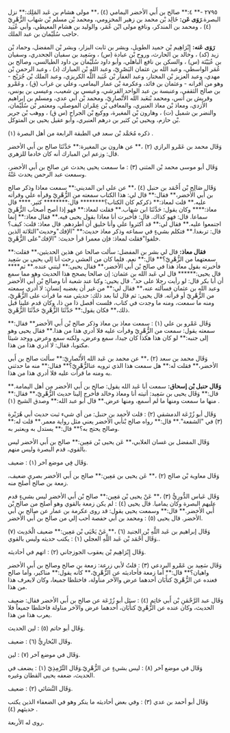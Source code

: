 ٢٧٩٥ -** ٤:** صالح بن أَبي الأخضر اليمامي (٤) ،** مولى هشام بن عَبد المَلِك:** نزل البصرة.**رَوَى عَن:** خَالِد بْن محمد بن زهير المخزومي، ومحمد بْن مسلم بْن شهاب الزُّهْرِيّ (٤) ، ومحمد بن المندكر، ونافع مولى ابْن عُمَر، والوليد بن هشام المعيطي، وأبي عُبَيد حاجب سُلَيْمان بن عبد الملك.

**رَوَى عَنه:** إِبْرَاهِيم بْن حميد الطويل، وبشر بن ثابت البزار، وبشر بْن المفضل، وحماد بْن زيد (كد) ، وخالد بن الحارث، وروح بْن عبادة (س) ، وسَعِيد بن سفيان الجحدري، وسفيان بن عُيَيْنَة (س) ، والسكن بن نافع الباهلي، وأبو داود سُلَيْمان بن داود الطيالسي، وصالح بن عُمَر الواسطي، وعبد الله بن عثمان البَصْرِيّ، وعبد الله بْن المبارك (د) ، وعبد الرحمن بْن مهدي، وعبد العزيز بْن المختار، وعبد الغفار بْن عُبَيد اللَّه الكريزي، وعبد الملك بْن جُرَيْج - وهو من أقرانه - وعثمان بن فائد، وعكرمة بْن عمار اليمامي، وعلي بن غراب (ق) ، وعَمْرو بن صالح الثقفي، وعنبسة بن عبد الواحد القرشي، وعيسي بن شعيب، وعيسى بن يونس، وقريش بن أنس، ومحمد بْنعَبد الله الأَنْصارِيّ، ومحمد بْن أَبي عدي، ومسلم بن إبراهيم الأزدي، ومعاذ بْن معاذ العنبري، والمعافى بْن عِمْران الموصلي، ومعتمر بْن سُلَيْمان، والنضر بن شميل (ت) ، وهارون بْن المغيرة، ووكيع بْن الجراح (س ق) ، ووهب بْن جرير بْن حازم، ويحيى بْن كثير بن درهم العنبري، وأبو عقيل يحيى بن المتوكل.

ذكره مُحَمَّد بْن سعد في الطبقة الرابعة من أهل البصرة (١) .

وَقَال محمد بن عَمْرو الرازي (٢) ،** عن هارون بن المغيرة:** حَدَّثَنَا صالح بن أَبي الأخضر قال: وزعم ابن المبارك أنه كان خادما للزهري.

وَقَال أبو موسى محمد بْن المثنى (٣) : ما سمعت يحيى يحدث عن صالح بن أَبي الأخضر، وسمعت عبد الرحمن يحدث عَنْهُ.

وَقَال صَالِح بْن أَحْمَد بن حنبل (٤) ،** عن علي ابن المديني:** سمعت معاذا وذكر صالح بن أَبي الأخضر،** فقال:** قال لي: هذا الكتاب سمعته من الزُّهْرِيّ وقرأه علي وقرأته عليه.** قلت لمعاذ:** ذكركم كان الكتاب؟******** قال:******** كثير.**** قال معاذ:**** وكان يقول: حَدَّثَنَا ابن شهاب.** فقلت لمعاذ:** فهو إذا أصح أصحاب الزُّهْرِيّ سماعا. قال: فهو كذاك. قال: فأخبرت أنا معاذا بقول يحيى فيه.** فقال معاذ:** إنما اجتمعوا عليه.** فقال لي:** قد أكثروا علي وأنا خليق أن أطردهم. قال معاذ: قلت: كيف؟ قال: ترىغدا.** فتكلم بشيءٍ في سماعه وذكر معاذ حديث:** "الإفك"وحديث"الثلاثة الذين خلفوا"فقلت لمعاذ: فإن معمرا قرأ حديث: "الإفك"على الزُّهْرِيّ.

**فقال معاذ:** قال لي بشر بن المفضل: سألت صالحا عن هذين الحديثين،** فقلت:** سمعتهما من الزُّهْرِيّ؟** قال:** نعم. فلما كان من العشي رحت أنا إلي يحيى بن سَعِيد فأخبرته بقول معاذ هذا في صالح بْن أَبي الأخضر،** فقال يحيى:** ليتني عنده.** ثم**** قال يحيى:****** قال لي عَبد الله بن عثمان: إن صالحا يصحح هذا الحديث وهو مما سمع أن أبا بكر قال: لو رأيت رجلا على حد". قال يحيى: وكنا عند شعبة أنا وصالح بْن أَبي الأخضر وعبد الله بن عثمان فسألته عنه،** فقال لي:** من غير أن يغضبه إنسان: لا أدري سمعته من الزُّهْرِيّ أو قرأته. قال يحيى: ثم قال لنا بعد ذلك: حديثي منه ما قرأت على الزُّهْرِيّ، ومنه ما سمعت، ومنه ما وجدت في كتاب، فلست أفصل ذا من ذا، وكان قدم علينا قبل ذلك،** فكان يقول:** حَدَّثَنَا الزُّهْرِيّ حَدَّثَنَا الزُّهْرِيّ.

وَقَال عَمْرو بن علي (١) : سمعت معاذ بن معاذ وذكر صالح بْن أَبي الأخضر** فقال:** سمعته يقول: سمعت من الزُّهْرِيّ وقرأت عليه فلا أدري هذا من هذا.** فقال يحيى وهو إلى جنبه:** لو كان هذا هكذا كان جيدا، سمع وعرض، ولكنه سمع وعرض ووجد شيئا مكتوبا، فقال: لا أدري هذا من هذا.

وَقَال محمد بن سعد (٢) ،** عن محمد بن عَبد الله الأَنْصارِيّ:** سألت صالح بن أَبي الأخضر،** فقلت له:** هل سمعت هذا الذي ترويه عنالزُّهْرِيّ؟** فقال:** منه ما حدثني به ومنه ما قرأت عليه فلا أدري هذا من هذا.

**وَقَال حنبل بْن إسحاق:** سمعت أبا عَبد الله يقول: صالح بن أَبي الأخضر من أهل اليمامة.** قال:** وَقَال يحيى بن سَعِيد: أتيته أنا ومعاذ وخالد فأخرج إلينا حديث الزُّهْرِيّ،** فقال:** منها ما سمعت ومنها ما لم أسمع، ومنها عرض.** قال أبو عبد الله:** وصدق الشيخ (١) .

وَقَال أبو زُرْعَة الدمشقي (٢) : قلت لأحمد بن حنبل: من أي شيء ثبت حديث أبي هُرَيْرة (٣) في "الشفعة".** قال:** رواه صالح بْنأبي الأخضر يعني مثل رواية معمر.** قلت له:** وصالح يحتج به؟** قال:** يستدل به ويعتبر به.

وَقَال المفضل بن غسان الغلابي،** عَن يحيى بْن مَعِين:** صالح بن أَبي الأخضر ليس بالقوي، قدم البصرة وليس منهم.

وَقَال فِي موضع آخر (١) : ضعيف.

وَقَال معاوية بْن صالح (٢) ،** عَن يحيى بن مَعِين:** صالح بن أَبي الأخضر بصري ضعيف، زمعة بن صالح أصلح منه.

وَقَال عَباس الدُّورِيُّ (٣) ،** عَنْ يحيى بْن مَعِين:** صالح بْن أَبي الأخضر ليس بشيءٍ قدم عليهم البصرة وكان يماميا. قال يحيى (٤) : لم يكن زمعة بالقوي وهو أصلح من صالح بْن أَبي الأخضر.** قال:** وسمعت يحيى يقول: قد روى عكرمة بن عمار عن صالح بن أَبي الأخضر. قال يحيى (٥) : ومحمد بن أَبي حفصة أحب إلي من صالح بن أَبي الأخضر.

وَقَال إبراهيم بن عَبد اللَّهِ بْن الجنيد (٦) ،** عَنْ يَحْيَى بْن مَعِين:** ضعيف الْحَدِيث (٧) .وَقَال أَحْمَد بْن عَبد اللَّهِ العجلي (١) : يكتب حديثه وليس بالقوي.

وَقَال إِبْرَاهِيم بْن يعقوب الجوزجاني (٢) : اتهم في أحاديثه.

وَقَال سَعِيد بن عَمْرو البردعي (٣) : قلتُ لأبي زرعة: زمعة بن صالح وصالح بن أَبي الأخضر واهيان؟** قال:** أما زمعة فأحاديثه عن الزُّهْرِيّ،** كأنه يقول:** مناكير، وأما صالح فعنده عن الزُّهْرِيّ كتأَبَان أحدهما عرض والآخر مناولة، فاختلطا جميعا، وكان لايعرف هذا من هذا.

وَقَال عبد الرَّحْمَنِ بْن أَبي حَاتِم (٤) : سئل أبو زُرْعَة عن صالح بن أَبي الأخضر فقال: ضعيف الحديث، وكان عنده عن الزُّهْرِيّ كتأَبَان، أحدهما عرض والآخر مناولة فاختلطا جميعاً فلا يعرب هذا من هذا.

وَقَال أبو حاتم (٥) : لين الحديث.

وقَال البُخارِيُّ (٦) : ضعيف.

وَقَال في موضع آخر (٧) : لين.

وَقَال في موضع آخر (٨) : ليس بشيءٍ عن الزُّهْرِيّ.وَقَال التِّرْمِذِيّ (١) : يضعف في الحديث، ضعفه يحيى القطان وغيره.

وَقَال النَّسَائي (٢) : ضعيف.

وَقَال أبو أحمد بن عدي (٣) : وفي بعض أحاديثه ما ينكر وهو في الضعفاء الذين يكتب حديثهم (٤) .

روى له الأربعة.